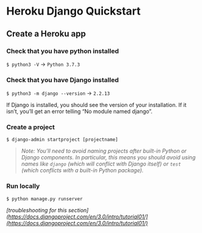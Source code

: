 # Heroku Django Quickstart


## Create a Heroku app

### Check that you have python installed

`$ python3 -V` -> `Python 3.7.3`

### Check that you have Django installed

`$ python3 -m django --version` -> `2.2.13`

If Django is installed, you should see the version of your installation. If it isn’t, you’ll get an error telling “No module named django”.

### Create a project

`$ django-admin startproject [projectname]`

> *Note: You’ll need to avoid naming projects after built-in Python or Django components. In particular, this means you should avoid using names like  `django`  (which will conflict with Django itself) or  `test`  (which conflicts with a built-in Python package).*

### Run locally

`$ python manage.py runserver`

*[troubleshooting for this section](https://docs.djangoproject.com/en/3.0/intro/tutorial01/](https://docs.djangoproject.com/en/3.0/intro/tutorial01/)*



